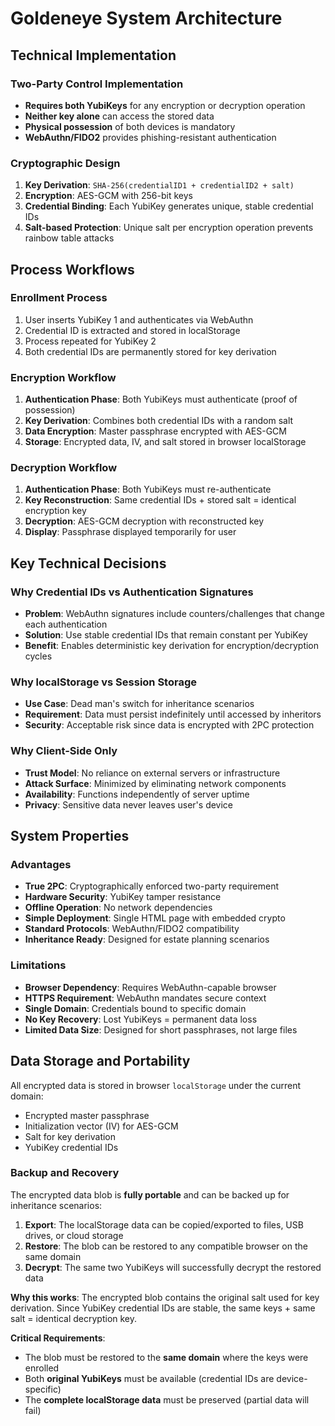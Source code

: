 # Goldeneye System Architecture

## Technical Implementation

### Two-Party Control Implementation
- **Requires both YubiKeys** for any encryption or decryption operation
- **Neither key alone** can access the stored data
- **Physical possession** of both devices is mandatory
- **WebAuthn/FIDO2** provides phishing-resistant authentication

### Cryptographic Design
1. **Key Derivation**: `SHA-256(credentialID1 + credentialID2 + salt)` 
2. **Encryption**: AES-GCM with 256-bit keys
3. **Credential Binding**: Each YubiKey generates unique, stable credential IDs
4. **Salt-based Protection**: Unique salt per encryption operation prevents rainbow table attacks

## Process Workflows

### Enrollment Process
1. User inserts YubiKey 1 and authenticates via WebAuthn
2. Credential ID is extracted and stored in localStorage
3. Process repeated for YubiKey 2
4. Both credential IDs are permanently stored for key derivation

### Encryption Workflow
1. **Authentication Phase**: Both YubiKeys must authenticate (proof of possession)
2. **Key Derivation**: Combines both credential IDs with a random salt
3. **Data Encryption**: Master passphrase encrypted with AES-GCM
4. **Storage**: Encrypted data, IV, and salt stored in browser localStorage

### Decryption Workflow
1. **Authentication Phase**: Both YubiKeys must re-authenticate
2. **Key Reconstruction**: Same credential IDs + stored salt = identical encryption key
3. **Decryption**: AES-GCM decryption with reconstructed key
4. **Display**: Passphrase displayed temporarily for user

## Key Technical Decisions

### Why Credential IDs vs Authentication Signatures
- **Problem**: WebAuthn signatures include counters/challenges that change each authentication
- **Solution**: Use stable credential IDs that remain constant per YubiKey
- **Benefit**: Enables deterministic key derivation for encryption/decryption cycles

### Why localStorage vs Session Storage
- **Use Case**: Dead man's switch for inheritance scenarios
- **Requirement**: Data must persist indefinitely until accessed by inheritors
- **Security**: Acceptable risk since data is encrypted with 2PC protection

### Why Client-Side Only
- **Trust Model**: No reliance on external servers or infrastructure
- **Attack Surface**: Minimized by eliminating network components
- **Availability**: Functions independently of server uptime
- **Privacy**: Sensitive data never leaves user's device

## System Properties

### Advantages
- **True 2PC**: Cryptographically enforced two-party requirement
- **Hardware Security**: YubiKey tamper resistance
- **Offline Operation**: No network dependencies
- **Simple Deployment**: Single HTML page with embedded crypto
- **Standard Protocols**: WebAuthn/FIDO2 compatibility
- **Inheritance Ready**: Designed for estate planning scenarios

### Limitations
- **Browser Dependency**: Requires WebAuthn-capable browser
- **HTTPS Requirement**: WebAuthn mandates secure context
- **Single Domain**: Credentials bound to specific domain
- **No Key Recovery**: Lost YubiKeys = permanent data loss
- **Limited Data Size**: Designed for short passphrases, not large files

## Data Storage and Portability

All encrypted data is stored in browser `localStorage` under the current domain:
- Encrypted master passphrase
- Initialization vector (IV) for AES-GCM
- Salt for key derivation
- YubiKey credential IDs

### Backup and Recovery

The encrypted data blob is **fully portable** and can be backed up for inheritance scenarios:

1. **Export**: The localStorage data can be copied/exported to files, USB drives, or cloud storage
2. **Restore**: The blob can be restored to any compatible browser on the same domain
3. **Decrypt**: The same two YubiKeys will successfully decrypt the restored data

**Why this works**: The encrypted blob contains the original salt used for key derivation. Since YubiKey credential IDs are stable, the same keys + same salt = identical decryption key.

**Critical Requirements**:
- The blob must be restored to the **same domain** where the keys were enrolled
- Both **original YubiKeys** must be available (credential IDs are device-specific)
- The **complete localStorage data** must be preserved (partial data will fail)
